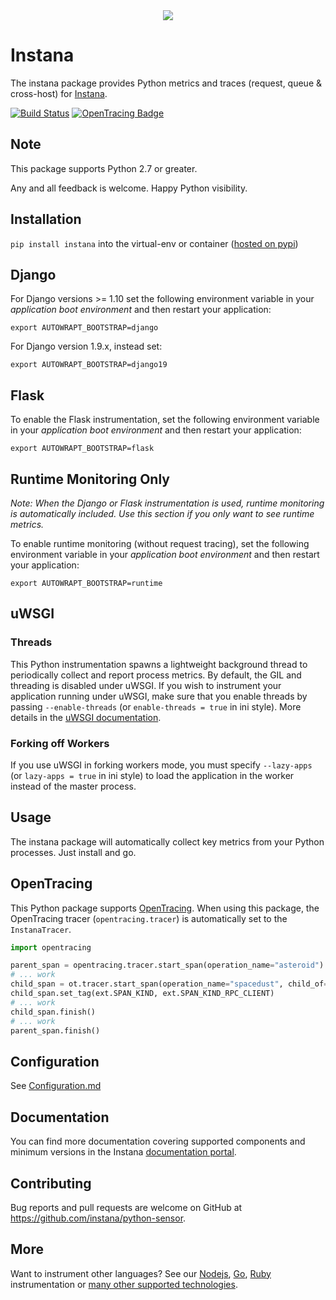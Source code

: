 <div align="center">
<img src="https://disznc.s3.amazonaws.com/Python-1-2017-06-29-at-22.34.00.png"/>
</div>

# Instana

The instana package provides Python metrics and traces (request, queue & cross-host) for [Instana](https://www.instana.com/).

[![Build Status](https://travis-ci.org/instana/python-sensor.svg?branch=master)](https://travis-ci.org/instana/python-sensor)
[![OpenTracing Badge](https://img.shields.io/badge/OpenTracing-enabled-blue.svg)](http://opentracing.io)

## Note

This package supports Python 2.7 or greater.

Any and all feedback is welcome.  Happy Python visibility.

## Installation

`pip install instana` into the virtual-env or container ([hosted on pypi](https://pypi.python.org/pypi/instana))

## Django

For Django versions >= 1.10 set the following environment variable in your _application boot environment_ and then restart your application:

  `export AUTOWRAPT_BOOTSTRAP=django`

For Django version 1.9.x, instead set:

  `export AUTOWRAPT_BOOTSTRAP=django19`

## Flask

To enable the Flask instrumentation, set the following environment variable in your _application boot environment_ and then restart your application:

  `export AUTOWRAPT_BOOTSTRAP=flask`

## Runtime Monitoring Only

_Note: When the Django or Flask instrumentation is used, runtime monitoring is automatically included.  Use this section if you only want to see runtime metrics._

To enable runtime monitoring (without request tracing), set the following environment variable in your _application boot environment_ and then restart your application:

  `export AUTOWRAPT_BOOTSTRAP=runtime`

## uWSGI

### Threads

This Python instrumentation spawns a lightweight background thread to periodically collect and report process metrics.  By default, the GIL and threading is disabled under uWSGI.  If you wish to instrument your application running under uWSGI, make sure that you enable threads by passing `--enable-threads`  (or `enable-threads = true` in ini style).  More details in the [uWSGI documentation](https://uwsgi-docs.readthedocs.io/en/latest/WSGIquickstart.html#a-note-on-python-threads).

### Forking off Workers

If you use uWSGI in forking workers mode, you must specify `--lazy-apps` (or `lazy-apps = true` in ini style) to load the application in the worker instead of the master process.

## Usage

The instana package will automatically collect key metrics from your Python processes.  Just install and go.

## OpenTracing

This Python package supports [OpenTracing](http://opentracing.io/).  When using this package, the OpenTracing tracer (`opentracing.tracer`) is automatically set to the `InstanaTracer`.

```Python
import opentracing

parent_span = opentracing.tracer.start_span(operation_name="asteroid")
# ... work
child_span = ot.tracer.start_span(operation_name="spacedust", child_of=parent_span)
child_span.set_tag(ext.SPAN_KIND, ext.SPAN_KIND_RPC_CLIENT)
# ... work
child_span.finish()
# ... work
parent_span.finish()
```

## Configuration

See [Configuration.md](https://github.com/instana/python-sensor/blob/master/Configuration.md)


## Documentation

You can find more documentation covering supported components and minimum versions in the Instana [documentation portal](https://docs.instana.io/ecosystem/python/).

## Contributing

Bug reports and pull requests are welcome on GitHub at https://github.com/instana/python-sensor.

## More

Want to instrument other languages?  See our [Nodejs](https://github.com/instana/nodejs-sensor), [Go](https://github.com/instana/golang-sensor), [Ruby](https://github.com/instana/ruby-sensor) instrumentation or [many other supported technologies](https://www.instana.com/supported-technologies/).
